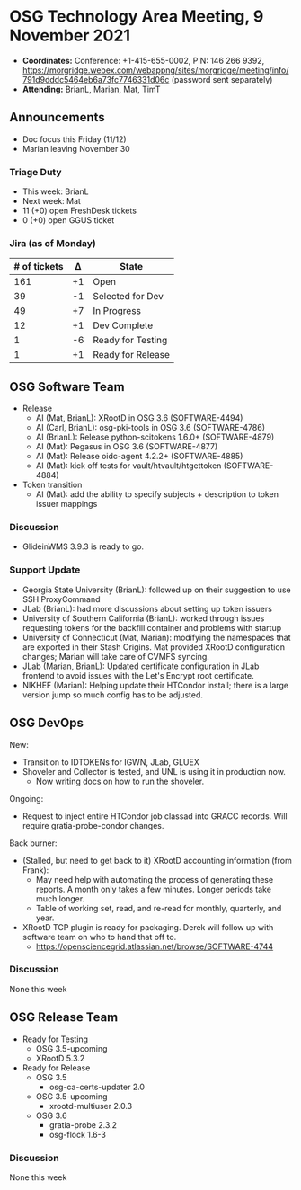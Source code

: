 # OSG Technology Area Meeting, 9 November 2021

-   **Coordinates:** Conference: +1-415-655-0002, PIN: 146 266 9392,
    <https://morgridge.webex.com/webappng/sites/morgridge/meeting/info/791d9dddc5464eb6a73fc7746331d06c> (password sent separately)
-   **Attending:** BrianL, Marian, Mat, TimT

## Announcements
-   Doc focus this Friday (11/12)
-   Marian leaving November 30

### Triage Duty

-   This week: BrianL
-   Next week: Mat
-   11 (+0) open FreshDesk tickets
-   0 (+0) open GGUS ticket

### Jira (as of Monday)

| # of tickets | &Delta; | State             |
|--------------|---------|-------------------|
| 161          | +1      | Open              |
| 39           | -1      | Selected for Dev  |
| 49           | +7      | In Progress       |
| 12           | +1      | Dev Complete      |
| 1            | -6      | Ready for Testing |
| 1            | +1      | Ready for Release |

## OSG Software Team

-   Release
    -   AI (Mat, BrianL): XRootD in OSG 3.6 (SOFTWARE-4494)
    -   AI (Carl, BrianL): osg-pki-tools in OSG 3.6 (SOFTWARE-4786)
    -   AI (BrianL): Release python-scitokens 1.6.0+ (SOFTWARE-4879)
    -   AI (Mat): Pegasus in OSG 3.6 (SOFTWARE-4877)
    -   AI (Mat): Release oidc-agent 4.2.2+ (SOFTWARE-4885)
    -   AI (Mat): kick off tests for vault/htvault/htgettoken (SOFTWARE-4884)
-   Token transition
    -   AI (Mat): add the ability to specify subjects + description to token issuer mappings

### Discussion

-   GlideinWMS 3.9.3 is ready to go.

### Support Update

-   Georgia State University (BrianL): followed up on their suggestion to use SSH ProxyCommand
-   JLab (BrianL): had more discussions about setting up token issuers
-   University of Southern California (BrianL): worked through issues requesting tokens for the backfill container and
    problems with startup
-   University of Connecticut (Mat, Marian): modifying the namespaces that are exported in their Stash Origins.
    Mat provided XRootD configuration changes; Marian will take care of CVMFS syncing.
-   JLab (Marian, BrianL): Updated certificate configuration in JLab frontend to avoid issues with the Let's Encrypt root certificate.
-   NIKHEF (Marian): Helping update their HTCondor install; there is a large version jump so much config has to be adjusted.

## OSG DevOps

New:
-   Transition to IDTOKENs for IGWN, JLab, GLUEX
-   Shoveler and Collector is tested, and UNL is using it in production now.
    - Now writing docs on how to run the shoveler.

Ongoing:
-   Request to inject entire HTCondor job classad into GRACC records. Will require gratia-probe-condor changes.  

Back burner:
-   (Stalled, but need to get back to it) XRootD accounting information (from Frank):
    -   May need help with automating the process of generating these reports.  A month only takes a few minutes.  Longer periods take much longer.
    -   Table of working set, read, and re-read for monthly, quarterly, and year.
-   XRootD TCP plugin is ready for packaging.  Derek will follow up with software team on who to hand that off to.
    -   https://opensciencegrid.atlassian.net/browse/SOFTWARE-4744

### Discussion

None this week

## OSG Release Team

-   Ready for Testing
    -   OSG 3.5-upcoming
    -   XRootD 5.3.2
-   Ready for Release
    -   OSG 3.5
        -   osg-ca-certs-updater 2.0
    -   OSG 3.5-upcoming
        -   xrootd-multiuser 2.0.3
    -   OSG 3.6
        -   gratia-probe 2.3.2
        -   osg-flock 1.6-3

### Discussion

None this week
